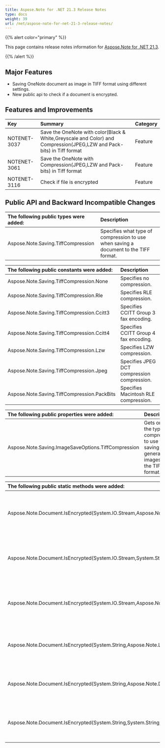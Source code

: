 ```yaml
---
title: Aspose.Note for .NET 21.3 Release Notes
type: docs
weight: 39
url: /net/aspose-note-for-net-21-3-release-notes/
---
```


{{% alert color="primary" %}} 

This page contains release notes information for [Aspose.Note for .NET 21.3](https://downloads.aspose.com/note/net/new-releases/aspose.note-for-.net-21.3/).

{{% /alert %}} 
## **Major Features**
- Saving OneNote document as image in TIFF format using different settings.
- New public api to check if a document is encrypted.
## **Features and Improvements**

|**Key**|**Summary**|**Category**|
| :- | :- | :- |
|NOTENET-3037|Save the OneNote with color(Black & White,Greyscale and Color) and Compression(JPEG,LZW and Pack-bits) in Tiff format|Feature|
|NOTENET-3061|Save the OneNote with Compression(JPEG,LZW and Pack-bits) in Tiff format|Feature|
|NOTENET-3116|Check if file is encrypted|Feature|

## **Public API and Backward Incompatible Changes**

|**The following public types were added:**|**Description**|
| :- | :- |
|Aspose.Note.Saving.TiffCompression|Specifies what type of compression to use when saving a document to the TIFF format.|

|**The following public constants were added:**|**Description**|
| :- | :- |
|Aspose.Note.Saving.TiffCompression.None|Specifies no compression.|
|Aspose.Note.Saving.TiffCompression.Rle|Specifies RLE compression.|
|Aspose.Note.Saving.TiffCompression.Ccitt3|Specifies CCITT Group 3 fax encoding.|
|Aspose.Note.Saving.TiffCompression.Ccitt4|Specifies CCITT Group 4 fax encoding.|
|Aspose.Note.Saving.TiffCompression.Lzw|Specifies LZW compression.|
|Aspose.Note.Saving.TiffCompression.Jpeg|Specifies JPEG DCT compression compression.|
|Aspose.Note.Saving.TiffCompression.PackBits|Specifies Macintosh RLE compression.|

|**The following public properties were added:**|**Description**|
| :- | :- |
|Aspose.Note.Saving.ImageSaveOptions.TiffCompression|Gets or sets the type of compression to use when saving generated images to the TIFF format.|

|**The following public static methods were added:**|**Description**|
| :- | :- |
|Aspose.Note.Document.IsEncrypted(System.IO.Stream,Aspose.Note.LoadOptions,Aspose.Note.Document@)|Tries to open an existing OneNote document from a stream.|
|Aspose.Note.Document.IsEncrypted(System.IO.Stream,System.String,Aspose.Note.Document@)|Tries to open an existing OneNote document from a stream.|
|Aspose.Note.Document.IsEncrypted(System.IO.Stream,Aspose.Note.Document@)|Tries to open an existing OneNote document from a stream.|
|Aspose.Note.Document.IsEncrypted(System.String,Aspose.Note.LoadOptions,Aspose.Note.Document@)|Tries to open an existing OneNote document from a file.|
|Aspose.Note.Document.IsEncrypted(System.String,Aspose.Note.Document@)|Tries to open an existing OneNote document from a file.|
|Aspose.Note.Document.IsEncrypted(System.String,System.String,Aspose.Note.Document@)|Tries to open an existing OneNote document from a file.|